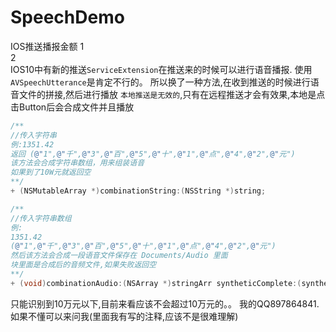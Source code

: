 # SpeechDemo
IOS推送播报金额
    1<br>
2<br> 
    IOS10中有新的推送`ServiceExtension`在推送来的时候可以进行语音播报.
    使用`AVSpeechUtterance`是肯定不行的。
    所以换了一种方法,在收到推送的时候进行语音文件的拼接,然后进行播放
    `本地推送是无效的`,只有在远程推送才会有效果,本地是点击Button后会合成文件并且播放
 ```Objective-C
/**
 //传入字符串
 例:1351.42
 返回 (@"1",@"千",@"3",@"百",@"5",@"十",@"1",@"点",@"4",@"2",@"元")
 该方法会合成字符串数组，用来组装语音
 如果到了10W元就返回空
 **/
+ (NSMutableArray *)combinationString:(NSString *)string;
 ```
 ```Objective-C
/**
 //传入字符串数组
 例:
 1351.42
 (@"1",@"千",@"3",@"百",@"5",@"十",@"1",@"点",@"4",@"2",@"元")
 然后该方法会合成一段语音文件保存在 Documents/Audio 里面
 块里面是合成后的音频文件,如果失败返回空
 **/
+ (void)combinationAudio:(NSArray *)stringArr syntheticComplete:(syntheticComplete)complete;
 ```
只能识别到10万元以下,目前来看应该不会超过10万元的。。
我的QQ897864841.如果不懂可以来问我(里面我有写的注释,应该不是很难理解)
